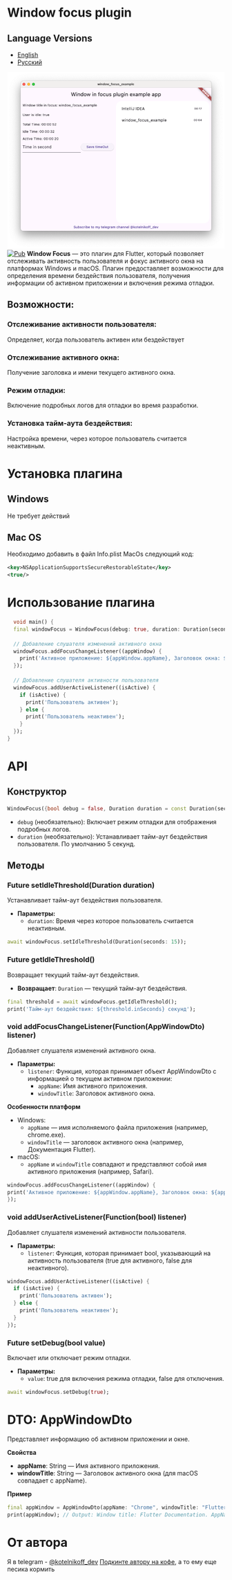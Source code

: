 # Window focus plugin

## Language Versions

- [English](README.md)
- [Русский](README_ru.md)

![Пример использования](image/screenshot.png)
[![Pub](https://img.shields.io/pub/v/window_focus)](https://pub.dev/packages/window_focus)
**Window Focus** — это плагин для Flutter, который позволяет отслеживать активность пользователя и фокус активного окна на платформах Windows и macOS. Плагин предоставляет возможности для определения времени бездействия пользователя, получения информации об активном приложении и включения режима отладки.
## Возможности:

### Отслеживание активности пользователя:
Определяет, когда пользователь активен или бездействует
### Отслеживание активного окна:
Получение заголовка и имени текущего активного окна.
### Режим отладки:
Включение подробных логов для отладки во время разработки.
### Установка тайм-аута бездействия:
Настройка времени, через которое пользователь считается неактивным.

# Установка плагина
## Windows
Не требует действий
## Mac OS
Необходимо добавить в файл Info.plist MacOs следующий код:
```xml
<key>NSApplicationSupportsSecureRestorableState</key>
<true/>
```
# Использование плагина
```dart
  void main() {
  final windowFocus = WindowFocus(debug: true, duration: Duration(seconds: 10));

  // Добавление слушателя изменений активного окна
  windowFocus.addFocusChangeListener((appWindow) {
    print('Активное приложение: ${appWindow.appName}, Заголовок окна: ${appWindow.windowTitle}');
  });

  // Добавление слушателя активности пользователя
  windowFocus.addUserActiveListener((isActive) {
    if (isActive) {
      print('Пользователь активен');
    } else {
      print('Пользователь неактивен');
    }
  });
}
```
# API
## Конструктор
```dart
WindowFocus({bool debug = false, Duration duration = const Duration(seconds: 5)})
```
- `debug` (необязательно): Включает режим отладки для отображения подробных логов.
- `duration` (необязательно): Устанавливает тайм-аут бездействия пользователя. По умолчанию 5 секунд.
## Методы

### Future<void> setIdleThreshold(Duration duration)

Устанавливает тайм-аут бездействия пользователя.
- **Параметры:**
  - `duration`: Время через которое пользователь считается неактивным.
```dart
await windowFocus.setIdleThreshold(Duration(seconds: 15));
```
### Future<Duration> getIdleThreshold()
Возвращает текущий тайм-аут бездействия.
- **Возвращает**: `Duration` — текущий тайм-аут бездействия.

```dart
final threshold = await windowFocus.getIdleThreshold();
print('Тайм-аут бездействия: ${threshold.inSeconds} секунд');
```
### void addFocusChangeListener(Function(AppWindowDto) listener)

Добавляет слушателя изменений активного окна.

- **Параметры:**
  - `listener`: Функция, которая принимает объект AppWindowDto с информацией о текущем активном приложении:
    - `appName`: Имя активного приложения.
    - `windowTitle`: Заголовок активного окна.

**Особенности платформ**
- Windows:
  - `appName` — имя исполняемого файла приложения (например, chrome.exe).
  - `windowTitle` — заголовок активного окна (например, Документация Flutter).
- macOS:
  - `appName` и `windowTitle` совпадают и представляют собой имя активного приложения (например, Safari).

```dart
windowFocus.addFocusChangeListener((appWindow) {
print('Активное приложение: ${appWindow.appName}, Заголовок окна: ${appWindow.windowTitle}');
});
```

### void addUserActiveListener(Function(bool) listener)
Добавляет слушателя изменений активности пользователя.
- **Параметры:**
  - `listener`: Функция, которая принимает bool, указывающий на активность пользователя (true для активного, false для неактивного).
```dart
windowFocus.addUserActiveListener((isActive) {
  if (isActive) {
    print('Пользователь активен');
  } else {
    print('Пользователь неактивен');
  }
});
```

### Future<void> setDebug(bool value)
Включает или отключает режим отладки.
- **Параметры:**
  - `value`: true для включения режима отладки, false для отключения.

```dart
await windowFocus.setDebug(true);
```

# DTO: AppWindowDto
Представляет информацию об активном приложении и окне.

**Свойства**
- **appName**: String — Имя активного приложения.
- **windowTitle**: String — Заголовок активного окна (для macOS совпадает с appName).

**Пример**

```dart
final appWindow = AppWindowDto(appName: "Chrome", windowTitle: "Flutter Documentation");
print(appWindow); // Output: Window title: Flutter Documentation. AppName: Chrome
```

# От автора
Я в telegram - [@kotelnikoff_dev](https://t.me/kotelnikoff_dev)
[Подкинте автору на кофе](https://www.tinkoff.ru/rm/kotelnikov.yuriy2/PzxiM41989/), а то ему еще песика кормить